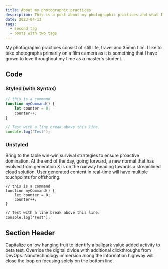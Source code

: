 ```yaml
---
title: About my photographic practices
description: This is a post about my photographic practices and what I take photographs of.
date: 2023-04-13
tags:
  - second tag
  - posts with two tags
---
```

My photographic practices consist of still life, travel and 35mm film. I like to take photographs primarily on a film camera as it is something that I have grown to love throughout my time as a master's student.

## Code

### Styled (with Syntax)

```js
// this is a command
function myCommand() {
	let counter = 0;
	counter++;
}

// Test with a line break above this line.
console.log('Test');
```

### Unstyled

Bring to the table win-win survival strategies to ensure proactive domination. At the end of the day, going forward, a new normal that has evolved from generation X is on the runway heading towards a streamlined cloud solution. User generated content in real-time will have multiple touchpoints for offshoring.

```
// this is a command
function myCommand() {
	let counter = 0;
	counter++;
}

// Test with a line break above this line.
console.log('Test');
```

## Section Header

Capitalize on low hanging fruit to identify a ballpark value added activity to beta test. Override the digital divide with additional clickthroughs from DevOps. Nanotechnology immersion along the information highway will close the loop on focusing solely on the bottom line.
